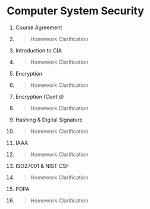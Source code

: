 # Computer System Security

1. Course Agreement
1. > Homework Clarification
1. Introduction to CIA
1. > Homework Clarification
1. Encryption
1. > Homework Clarification
1. Encryption (Cont'd)
1. > Homework Clarification
1. Hashing & Digital Signature
1. > Homework Clarification
1. IAAA
1. > Homework Clarification
1. ISO27001 & NIST CSF
1. > Homework Clarification
1. PDPA
1. > Homework Clarification
